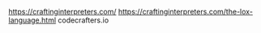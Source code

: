 https://craftinginterpreters.com/
https://craftinginterpreters.com/the-lox-language.html
codecrafters.io

 